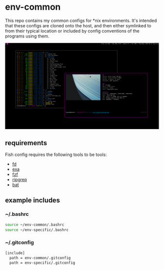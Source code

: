 # env-common
This repo contains my common configs for *nix environments. It's intended that these configs are cloned onto the host, and then either symlinked to from their typical location or included by config conventions of the programs using them.

![](desktop.png)

## requirements
Fish config requires the following tools to be tools:

* [fd](https://github.com/sharkdp/fd)
* [exa](https://github.com/ogham/exa)
* [fzf](https://github.com/junegunn/fzf)
* [ripgrep](https://github.com/BurntSushi/ripgrep)
* [bat](https://github.com/sharkdp/bat)

## example includes

### ~/.bashrc
```sh
source ~/env-common/.bashrc
source ~/env-specific/.bashrc
```

### ~/.gitconfig
```
[include]
  path = env-common/.gitconfig
  path = env-specific/.gitconfig
```
